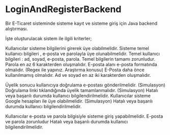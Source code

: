 # LoginAndRegisterBackend

Bir E-Ticaret sisteminde sisteme kayıt ve sisteme giriş için Java backend alıştırması.

İşte oluşturulacak sistem ile ilgili kriterler;

Kullanıcılar sisteme bilgilerini girerek üye olabilmelidir.
Sisteme temel kullanıcı bilgileri , e-posta ve parolayla üye olunabilmelidir. Temel kullanıcı bilgileri : ad, soyad, e-posta, parola. Temel bilgilerin tamamı zorunludur.
Parola en az 6 karakterden oluşmalıdır.
E-posta alanı e-posta formatında olmalıdır. (Regex ile yapınız. Araştırma konusu)
E-Posta daha önce kullanılmamış olmalıdır.
Ad ve soyad en az iki karakterden oluşmalıdır.

Üyelik sonucu kullanıcıya doğrulama e-postası gönderilmelidir. (Simulasyon)
Doğrulama linki tıklandığında üyelik tamamlanmalıdır. (Simulasyon)
Hatalı veya başarılı durumda kullanıcı bilgilendirilmelidir.
Kullanıcılar sisteme Google hesapları ile üye olabilmelidir. (Simulasyon)
Hatalı veya başarılı durumda kullanıcı bilgilendirilmelidir.

Kullanıcılar e-posta ve parola bilgisiyle sisteme giriş yapabilmelidir.
E-posta ve parola zorunludur
Hatalı veya başarılı durumda kullanıcı bilgilendirilmelidir.
